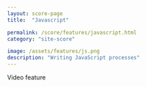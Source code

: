 ```yaml
---
layout: score-page
title:  "Javascript"

permalink: /score/features/javascript.html
category: "site-score"

image: /assets/features/js.png
description: "Writing JavaScript processes"
---
```


Video feature
